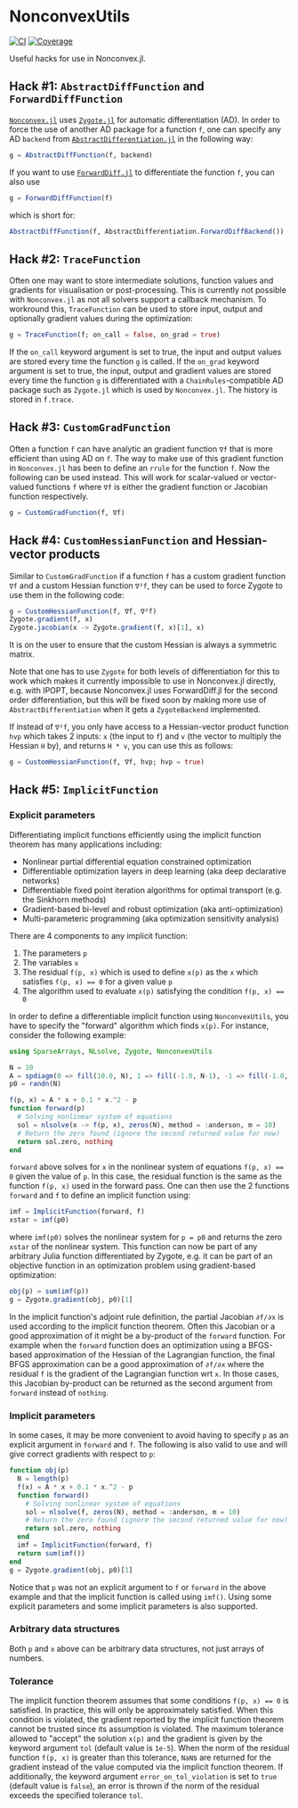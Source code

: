 # NonconvexUtils

[![CI](https://github.com/JuliaNonconvex/NonconvexUtils.jl/workflows/CI/badge.svg?branch=main)](https://github.com/JuliaNonconvex/NonconvexUtils.jl/actions?query=workflow%3ACI)
[![Coverage](https://codecov.io/gh/JuliaNonconvex/NonconvexUtils.jl/branch/main/graph/badge.svg)](https://codecov.io/gh/JuliaNonconvex/NonconvexUtils.jl)

Useful hacks for use in Nonconvex.jl.

## Hack #1: `AbstractDiffFunction` and `ForwardDiffFunction`

[`Nonconvex.jl`](https://github.com/JuliaNonconvex/Nonconvex.jl) uses [`Zygote.jl`](https://github.com/FluxML/Zygote.jl) for automatic differentiation (AD). In order to force the use of another AD package for a function `f`, one can specify any AD `backend` from [`AbstractDifferentiation.jl`](https://github.com/JuliaDiff/AbstractDifferentiation.jl) in the following way:
```julia
g = AbstractDiffFunction(f, backend)
```

If you want to use [`ForwardDiff.jl`](https://github.com/JuliaDiff/ForwardDiff.jl) to differentiate the function `f`, you can also use
```julia
g = ForwardDiffFunction(f)
```
which is short for:
```julia
AbstractDiffFunction(f, AbstractDifferentiation.ForwardDiffBackend())
```

## Hack #2: `TraceFunction`

Often one may want to store intermediate solutions, function values and gradients for visualisation or post-processing. This is currently not possible with `Nonconvex.jl` as not all solvers support a callback mechanism. To workround this, `TraceFunction` can be used to store input, output and optionally gradient values
during the optimization:
```julia
g = TraceFunction(f; on_call = false, on_grad = true)
```
If the `on_call` keyword argument is set to true, the input and output values are stored every time the function `g` is called. If the `on_grad` keyword argument is set to true, the input, output and gradient values are stored every time the function `g` is differentiated with a `ChainRules`-compatible AD package such as `Zygote.jl` which is used by `Nonconvex.jl`. The history is stored in `f.trace`.

## Hack #3: `CustomGradFunction`

Often a function `f` can have analytic an gradient function `∇f` that is more efficient than using AD on `f`. The way to make use of this gradient function in `Nonconvex.jl` has been to define an `rrule` for the function `f`. Now the following can be used instead. This will work for scalar-valued or vector-valued functions `f` where `∇f` is either the gradient function or Jacobian function respectively.
```julia
g = CustomGradFunction(f, ∇f)
```

## Hack #4: `CustomHessianFunction` and Hessian-vector products

Similar to `CustomGradFunction` if a function `f` has a custom gradient function `∇f` and a custom Hessian function `∇²f`, they can be used to force Zygote to use them in the following code:
```julia
g = CustomHessianFunction(f, ∇f, ∇²f)
Zygote.gradient(f, x)
Zygote.jacobian(x -> Zygote.gradient(f, x)[1], x)
```
It is on the user to ensure that the custom Hessian is always a symmetric matrix.

Note that one has to use `Zygote` for both levels of differentiation for this to work which makes it currently impossible to use in Nonconvex.jl directly, e.g. with IPOPT, because Nonconvex.jl uses ForwardDiff.jl for the second order differentiation, but this will be fixed soon by making more use of `AbstractDifferentiation` when it gets a `ZygoteBackend` implemented.

If instead of `∇²f`, you only have access to a Hessian-vector product function `hvp` which takes 2 inputs: `x` (the input to `f`) and `v` (the vector to multiply the Hessian `H` by), and returns `H * v`, you can use this as follows:
```julia
g = CustomHessianFunction(f, ∇f, hvp; hvp = true)
```

## Hack #5: `ImplicitFunction`

### Explicit parameters

Differentiating implicit functions efficiently using the implicit function theorem has many applications including:
- Nonlinear partial differential equation constrained optimization
- Differentiable optimization layers in deep learning (aka deep declarative networks)
- Differentiable fixed point iteration algorithms for optimal transport (e.g. the Sinkhorn methods)
- Gradient-based bi-level and robust optimization (aka anti-optimization)
- Multi-parameteric programming (aka optimization sensitivity analysis)

There are 4 components to any implicit function:
1. The parameters `p`
2. The variables `x`
3. The residual `f(p, x)` which is used to define `x(p)` as the `x` which satisfies `f(p, x) == 0` for a given value `p`
4. The algorithm used to evaluate `x(p)` satisfying the condition `f(p, x) == 0`

In order to define a differentiable implicit function using `NonconvexUtils`, you have to specify the "forward" algorithm which finds `x(p)`. For instance, consider the following example:
```julia
using SparseArrays, NLsolve, Zygote, NonconvexUtils

N = 10
A = spdiagm(0 => fill(10.0, N), 1 => fill(-1.0, N-1), -1 => fill(-1.0, N-1))
p0 = randn(N)

f(p, x) = A * x + 0.1 * x.^2 - p
function forward(p)
  # Solving nonlinear system of equations
  sol = nlsolve(x -> f(p, x), zeros(N), method = :anderson, m = 10)
  # Return the zero found (ignore the second returned value for now)
  return sol.zero, nothing
end
```
`forward` above solves for `x` in the nonlinear system of equations `f(p, x) == 0` given the value of `p`. In this case, the residual function is the same as the function `f(p, x)` used in the forward pass. One can then use the 2 functions `forward` and `f` to define an implicit function using:
```julia
imf = ImplicitFunction(forward, f)
xstar = imf(p0)
```
where `imf(p0)` solves the nonlinear system for `p = p0` and returns the zero `xstar` of the nonlinear system. This function can now be part of any arbitrary Julia function differentiated by Zygote, e.g. it can be part of an objective function in an optimization problem using gradient-based optimization:
```julia
obj(p) = sum(imf(p))
g = Zygote.gradient(obj, p0)[1]
```

In the implicit function's adjoint rule definition, the partial Jacobian `∂f/∂x` is used according to the implicit function theorem. Often this Jacobian or a good approximation of it might be a by-product of the `forward` function. For example when the `forward` function does an optimization using a BFGS-based approximation of the Hessian of the Lagrangian function, the final BFGS approximation can be a good approximation of `∂f/∂x` where the residual `f` is the gradient of the Lagrangian function wrt `x`. In those cases, this Jacobian by-product can be returned as the second argument from `forward` instead of `nothing`.

### Implicit parameters

In some cases, it may be more convenient to avoid having to specify `p` as an explicit argument in `forward` and `f`. The following is also valid to use and will give correct gradients with respect to `p`:
```julia
function obj(p)
  N = length(p)
  f(x) = A * x + 0.1 * x.^2 - p
  function forward()
    # Solving nonlinear system of equations
    sol = nlsolve(f, zeros(N), method = :anderson, m = 10)
    # Return the zero found (ignore the second returned value for now)
    return sol.zero, nothing
  end
  imf = ImplicitFunction(forward, f)
  return sum(imf())
end
g = Zygote.gradient(obj, p0)[1]
```
Notice that `p` was not an explicit argument to `f` or `forward` in the above example and that the implicit function is called using `imf()`. Using some explicit parameters and some implicit parameters is also supported.

### Arbitrary data structures

Both `p` and `x` above can be arbitrary data structures, not just arrays of numbers.

### Tolerance

The implicit function theorem assumes that some conditions `f(p, x) == 0` is satisfied. In practice, this will only be approximately satisfied. When this condition is violated, the gradient reported by the implicit function theorem cannot be trusted since its assumption is violated. The maximum tolerance allowed to "accept" the solution `x(p)` and the gradient is given by the keyword argument `tol` (default value is `1e-5`). When the norm of the residual function `f(p, x)` is greater than this tolerance, `NaN`s  are returned for the gradient instead of the value computed via the implicit function theorem. If additionally, the keyword argument `error_on_tol_violation` is set to `true` (default value is `false`), an error is thrown if the norm of the residual exceeds the specified tolerance `tol`.
